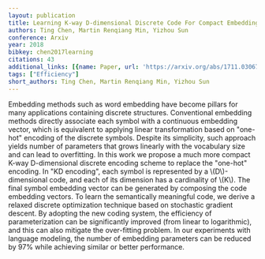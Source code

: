 ```yaml
---
layout: publication
title: Learning K-way D-dimensional Discrete Code For Compact Embedding Representations
authors: Ting Chen, Martin Renqiang Min, Yizhou Sun
conference: Arxiv
year: 2018
bibkey: chen2017learning
citations: 43
additional_links: [{name: Paper, url: 'https://arxiv.org/abs/1711.03067'}]
tags: ["Efficiency"]
short_authors: Ting Chen, Martin Renqiang Min, Yizhou Sun
---
```

Embedding methods such as word embedding have become pillars for many
applications containing discrete structures. Conventional embedding methods
directly associate each symbol with a continuous embedding vector, which is
equivalent to applying linear transformation based on "one-hot" encoding of the
discrete symbols. Despite its simplicity, such approach yields number of
parameters that grows linearly with the vocabulary size and can lead to
overfitting. In this work we propose a much more compact K-way D-dimensional
discrete encoding scheme to replace the "one-hot" encoding. In "KD encoding",
each symbol is represented by a \\(D\\)-dimensional code, and each of its dimension
has a cardinality of \\(K\\). The final symbol embedding vector can be generated by
composing the code embedding vectors. To learn the semantically meaningful
code, we derive a relaxed discrete optimization technique based on stochastic
gradient descent. By adopting the new coding system, the efficiency of
parameterization can be significantly improved (from linear to logarithmic),
and this can also mitigate the over-fitting problem. In our experiments with
language modeling, the number of embedding parameters can be reduced by 97%
while achieving similar or better performance.